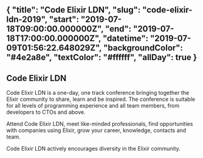 {
  "title": "Code Elixir LDN",
  "slug": "code-elixir-ldn-2019",
  "start": "2019-07-18T09:00:00.000000Z",
  "end":   "2019-07-18T17:00:00.000000Z",
  "datetime": "2019-07-09T01:56:22.648029Z",
  "backgroundColor": "#4e2a8e",
  "textColor": "#ffffff",
  "allDay": true
}
---
Code Elixir LDN
---

Code Elixir LDN is a one-day, one track conference bringing together the Elixir community to share, learn and be inspired. The conference is suitable for all levels of programming experience and all team members, from developers to CTOs and above.

Attend Code Elixir LDN, meet like-minded professionals, find opportunities with companies using Elixir, grow your career, knowledge, contacts and team.

Code Elixir LDN actively encourages diversity in the Elixir community.
